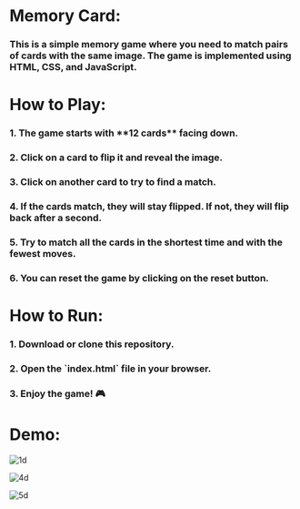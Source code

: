 <h1>Memory Card:</h1>
<h3>This is a simple memory game where you need to match pairs of cards with the same image. The game is implemented using HTML, CSS, and JavaScript.</h3>

<h1>How to Play:</h1>

<h3>1. The game starts with **12 cards** facing down.</h3>
<h3>2. Click on a card to flip it and reveal the image.</h3>
<h3>3. Click on another card to try to find a match.</h3>
<h3>4. If the cards match, they will stay flipped. If not, they will flip back after a second.</h3>
<h3>5. Try to match all the cards in the shortest time and with the fewest moves.</h3>
<h3>6. You can reset the game by clicking on the reset button.</h3>


<h1>How to Run:</h1>

<h3>1. Download or clone this repository.</h3>
<h3>2. Open the `index.html` file in your browser.</h3>
<h3>3. Enjoy the game! 🎮</h3>

<h1>Demo:</h1>

![1d](https://github.com/AsmaaElhadad10/Memory-Card-Game/assets/151434961/df046ffe-be15-42c7-9ee0-0d0ca1361ea4)

![4d](https://github.com/AsmaaElhadad10/Memory-Card-Game/assets/151434961/8ca99522-90b7-45bf-a37a-600cf3b112ef)

![5d](https://github.com/AsmaaElhadad10/Memory-Card-Game/assets/151434961/a9f6c025-964e-4156-8a58-9660442d9ce4)




